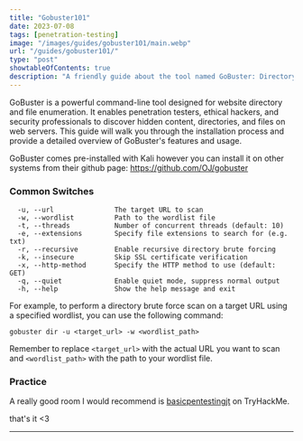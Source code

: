 ```yaml
---
title: "Gobuster101"
date: 2023-07-08
tags: [penetration-testing]
image: "/images/guides/gobuster101/main.webp"
url: "/guides/gobuster101/"
type: "post"
showtableOfContents: true
description: "A friendly guide about the tool named GoBuster: Directory/File, DNS and VHost busting tool written in Go."
---
```


GoBuster is a powerful command-line tool designed for website directory and file enumeration. It enables penetration testers, ethical hackers, and security professionals to discover hidden content, directories, and files on web servers. This guide will walk you through the installation process and provide a detailed overview of GoBuster's features and usage.

GoBuster comes pre-installed with Kali however you can install it on other systems from their github page: https://github.com/OJ/gobuster

### Common Switches

```
  -u, --url               The target URL to scan
  -w, --wordlist          Path to the wordlist file
  -t, --threads           Number of concurrent threads (default: 10)
  -e, --extensions        Specify file extensions to search for (e.g. txt)
  -r, --recursive         Enable recursive directory brute forcing
  -k, --insecure          Skip SSL certificate verification
  -x, --http-method       Specify the HTTP method to use (default: GET)
  -q, --quiet             Enable quiet mode, suppress normal output
  -h, --help              Show the help message and exit
```

For example, to perform a directory brute force scan on a target URL using a specified wordlist, you can use the following command:
```
gobuster dir -u <target_url> -w <wordlist_path>
```

Remember to replace `<target_url>` with the actual URL you want to scan and `<wordlist_path>` with the path to your wordlist file.

### Practice

A really good room I would recommend is [basicpentestingjt](/write-ups/basicpentestingjt/) on TryHackMe.

that's it <3

----

  